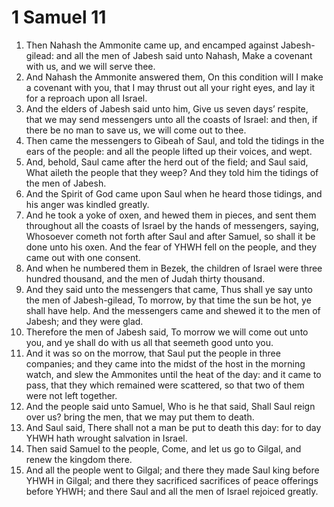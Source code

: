 ﻿# 1 Samuel 11
1. Then Nahash the Ammonite came up, and encamped against Jabesh-gilead: and all the men of Jabesh said unto Nahash, Make a covenant with us, and we will serve thee. 
2. And Nahash the Ammonite answered them, On this condition will I make a covenant with you, that I may thrust out all your right eyes, and lay it for a reproach upon all Israel. 
3. And the elders of Jabesh said unto him, Give us seven days’ respite, that we may send messengers unto all the coasts of Israel: and then, if there be no man to save us, we will come out to thee. 
4.  Then came the messengers to Gibeah of Saul, and told the tidings in the ears of the people: and all the people lifted up their voices, and wept. 
5. And, behold, Saul came after the herd out of the field; and Saul said, What aileth the people that they weep? And they told him the tidings of the men of Jabesh. 
6. And the Spirit of God came upon Saul when he heard those tidings, and his anger was kindled greatly. 
7. And he took a yoke of oxen, and hewed them in pieces, and sent them throughout all the coasts of Israel by the hands of messengers, saying, Whosoever cometh not forth after Saul and after Samuel, so shall it be done unto his oxen. And the fear of YHWH fell on the people, and they came out with one consent. 
8. And when he numbered them in Bezek, the children of Israel were three hundred thousand, and the men of Judah thirty thousand. 
9. And they said unto the messengers that came, Thus shall ye say unto the men of Jabesh-gilead, To morrow, by that time the sun be hot, ye shall have help. And the messengers came and shewed it to the men of Jabesh; and they were glad. 
10. Therefore the men of Jabesh said, To morrow we will come out unto you, and ye shall do with us all that seemeth good unto you. 
11. And it was so on the morrow, that Saul put the people in three companies; and they came into the midst of the host in the morning watch, and slew the Ammonites until the heat of the day: and it came to pass, that they which remained were scattered, so that two of them were not left together. 
12.  And the people said unto Samuel, Who is he that said, Shall Saul reign over us? bring the men, that we may put them to death. 
13. And Saul said, There shall not a man be put to death this day: for to day YHWH hath wrought salvation in Israel. 
14. Then said Samuel to the people, Come, and let us go to Gilgal, and renew the kingdom there. 
15. And all the people went to Gilgal; and there they made Saul king before YHWH in Gilgal; and there they sacrificed sacrifices of peace offerings before YHWH; and there Saul and all the men of Israel rejoiced greatly. 
